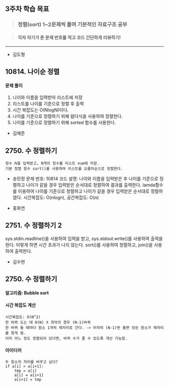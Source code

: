 ## 3주차 학습 목표
> ### 정렬(sort) 1~2문제씩 풀며 기본적인 자료구조 공부

> #### 각자 자기가 푼 문제 번호를 적고 코드 간단하게 리뷰하기! 

***
* 김도형  
## 10814. 나이순 정렬
#### 문제 풀이
1. 나이와 이름을 입력받아 리스트에 저장
2. 리스트를 나이를 기준으로 정렬 후 출력 
3. 시간 복잡도는 O(NlogN)이다.
4.  나이를 기준으로 정렬하기 위해 람다식을 사용하여 정렬한다.
5. 나이를 기준으로 정렬하기 위해 sorted 함수를 사용한다.

* 김예준
## 2750. 수 정렬하기
    정수 𝑁을 입력받고, N개의 정수를 리스트 num에 저장.
    기본 정렬 함수 sort()를 사용하여 리스트를 오름차순으로 정렬한다.

* 송민정
    문제 번호: 10814
    코드 설명: 나이와 이름을 입력받은 후 나이를 기준으로 정렬하고 나이가 같을 경우 입력받은 순서대로 정렬하여 결과를 출력한다. 
    lamda함수를 이용하여 나이를 기준으로 정렬하고 나이가 같을 경우 입력받은 순서대로 정렬하였다.
    시간복잡도: O(nlogn), 공간복잡도: O(n)

* 홍화연
## 2751. 수 정렬하기 2
sys.stdin.readline()을 사용하여 입력을 받고, sys.stdout.write()를 사용하여 출력을 한다.
이렇게 하면 시간 초과가 나지 않는다.
sort()를 사용하여 정렬하고, join()을 사용하여 출력한다.

* 김수현
## 2750. 수 정렬하기
#### 알고리즘: Bubble sort
#### 시간 복잡도 계산
    시간복잡도: O(N^2)
    한 바퀴 도는 데 O(N) X 최악의 경우 (N-1)바퀴
    한 바퀴 돌 때마다 원소 1개씩 제자리로 간다. -> 어차피 (N-1)번 돌면 모든 원소가 제자리를 찾게 됨.
    이미 어느 정도 정렬되어 있다면, 바퀴 수가 줄 수 있도록 개선 가능함.
#### 아이디어
    두 원소의 자리를 바꾸고 싶다?
    if a[i] > a[i+1]:
        tmp = a[i]
        a[i] = a[i+1]
        a[i+1] = tmp
